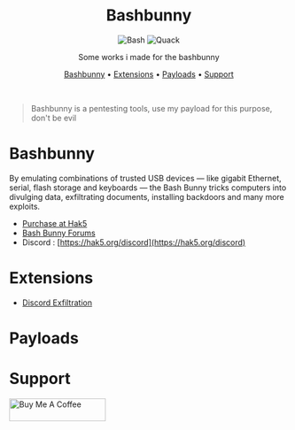 <div align="center">

# Bashbunny

![Bash](https://img.shields.io/badge/Shell_Script-121011?style=for-the-badge&logo=gnu-bash&logoColor=white)
![Quack](https://img.shields.io/badge/Ducky_Script-121011?style=for-the-badge&logo=duck&logoColor=white)

Some works i made for the bashbunny

[Bashbunny](#bashbunny) • [Extensions](#extensions) • [Payloads](#payloads) • [Support](#support)

<br/>
</div>

> Bashbunny is a pentesting tools, use my payload for this purpose, don't be evil

# Bashbunny
By emulating combinations of trusted USB devices — like gigabit Ethernet, serial, flash storage and keyboards — the Bash Bunny tricks computers into divulging data, exfiltrating documents, installing backdoors and many more exploits.

* [Purchase at Hak5](https://hak5.org/products/bash-bunny)
* [Bash Bunny Forums](https://forums.hak5.org/forum/92-bash-bunny/)
* Discord : [https://hak5.org/discord](https://hak5.org/discord)

# Extensions

* [Discord Exfiltration]()

# Payloads


# Support
<a href="https://www.buymeacoffee.com/quentinlamamy" target="_blank"><img src="https://cdn.buymeacoffee.com/buttons/default-orange.png" alt="Buy Me A Coffee" height="41" width="174"></a>
